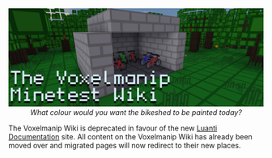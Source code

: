---
---

<div style="text-align:center">
<img src="/assets/bikeshedding.webp" title="The Voxelmanip Luanti (Minetest) Wiki" style="width:720px">
<br><em>What colour would you want the bikeshed to be painted today?</em>
</div>

The Voxelmanip Wiki is deprecated in favour of the new [Luanti Documentation](https://docs.luanti.org) site. All content on the Voxelmanip Wiki has already been moved over and migrated pages will now redirect to their new places.
